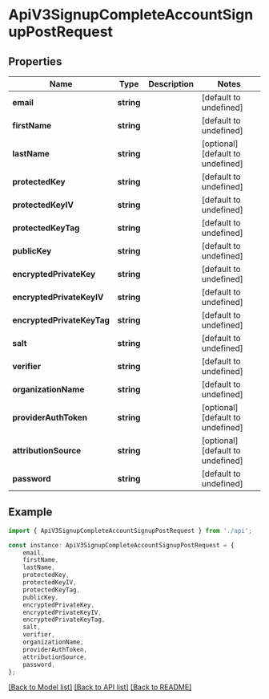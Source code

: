 # ApiV3SignupCompleteAccountSignupPostRequest


## Properties

Name | Type | Description | Notes
------------ | ------------- | ------------- | -------------
**email** | **string** |  | [default to undefined]
**firstName** | **string** |  | [default to undefined]
**lastName** | **string** |  | [optional] [default to undefined]
**protectedKey** | **string** |  | [default to undefined]
**protectedKeyIV** | **string** |  | [default to undefined]
**protectedKeyTag** | **string** |  | [default to undefined]
**publicKey** | **string** |  | [default to undefined]
**encryptedPrivateKey** | **string** |  | [default to undefined]
**encryptedPrivateKeyIV** | **string** |  | [default to undefined]
**encryptedPrivateKeyTag** | **string** |  | [default to undefined]
**salt** | **string** |  | [default to undefined]
**verifier** | **string** |  | [default to undefined]
**organizationName** | **string** |  | [default to undefined]
**providerAuthToken** | **string** |  | [optional] [default to undefined]
**attributionSource** | **string** |  | [optional] [default to undefined]
**password** | **string** |  | [default to undefined]

## Example

```typescript
import { ApiV3SignupCompleteAccountSignupPostRequest } from './api';

const instance: ApiV3SignupCompleteAccountSignupPostRequest = {
    email,
    firstName,
    lastName,
    protectedKey,
    protectedKeyIV,
    protectedKeyTag,
    publicKey,
    encryptedPrivateKey,
    encryptedPrivateKeyIV,
    encryptedPrivateKeyTag,
    salt,
    verifier,
    organizationName,
    providerAuthToken,
    attributionSource,
    password,
};
```

[[Back to Model list]](../README.md#documentation-for-models) [[Back to API list]](../README.md#documentation-for-api-endpoints) [[Back to README]](../README.md)
